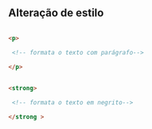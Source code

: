 ## Alteração de estilo 

```html 

<p> 

 <!-- formata o texto com parágrafo--> 
 
</p> 


```

```html 

<strong>

 <!-- formata o texto em negrito--> 

</strong >

```


